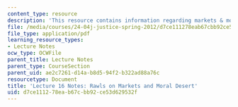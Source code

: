 ```yaml
---
content_type: resource
description: 'This resource contains information regarding markets & moral desert. '
file: /media/courses/24-04j-justice-spring-2012/d7ce111278eab67cbb92ce53d629532f_MIT24_04JS12_lec16.pdf
file_type: application/pdf
learning_resource_types:
- Lecture Notes
ocw_type: OCWFile
parent_title: Lecture Notes
parent_type: CourseSection
parent_uid: ae2c7261-d14a-b8d5-94f2-b322ad88a76c
resourcetype: Document
title: 'Lecture 16 Notes: Rawls on Markets and Moral Desert'
uid: d7ce1112-78ea-b67c-bb92-ce53d629532f
---
```

